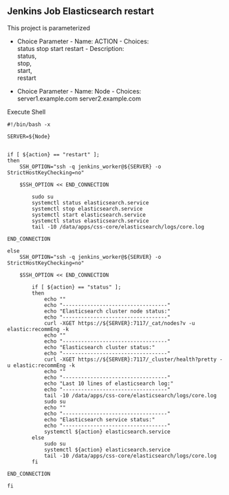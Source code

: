 ## Jenkins Job Elasticsearch restart

This project is parameterized
  -  Choice Parameter
    - Name: ACTION
    - Choices:\
        status
        stop
        start
        restart
    - Description:
        <br>status,
        <br>stop,
        <br>start,
        <br>restart

  -  Choice Parameter
    - Name: Node
    - Choices:\
        server1.example.com
        server2.example.com

Execute Shell
```
#!/bin/bash -x

SERVER=${Node}


if [ ${action} == "restart" ];
then
	SSH_OPTION="ssh -q jenkins_worker@${SERVER} -o StrictHostKeyChecking=no"

	$SSH_OPTION << END_CONNECTION

    	sudo su
        systemctl status elasticsearch.service
        systemctl stop elasticsearch.service
        systemctl start elasticsearch.service
        systemctl status elasticsearch.service
        tail -10 /data/apps/css-core/elasticsearch/logs/core.log

END_CONNECTION

else
	SSH_OPTION="ssh -q jenkins_worker@${SERVER} -o StrictHostKeyChecking=no"

	$SSH_OPTION << END_CONNECTION

        if [ ${action} == "status" ];
        then
            echo ""
            echo "----------------------------------"
        	echo "Elasticsearch cluster node status:"
            echo "----------------------------------"
            curl -XGET https://${SERVER}:7117/_cat/nodes?v -u elastic:recommEng -k
            echo ""
            echo "----------------------------------"
            echo "Elasticsearch cluster status:"
            echo "----------------------------------"
        	curl -XGET https://${SERVER}:7117/_cluster/health?pretty -u elastic:recommEng -k
            echo ""
            echo "----------------------------------"
            echo "Last 10 lines of elasticsearch log:"
            echo "----------------------------------"
            tail -10 /data/apps/css-core/elasticsearch/logs/core.log
        	sudo su
            echo ""
            echo "----------------------------------"
            echo "Elasticsearch service status:"
            echo "----------------------------------"
        	systemctl ${action} elasticsearch.service
        else
            sudo su
        	systemctl ${action} elasticsearch.service
            tail -10 /data/apps/css-core/elasticsearch/logs/core.log
        fi

END_CONNECTION

fi

```
